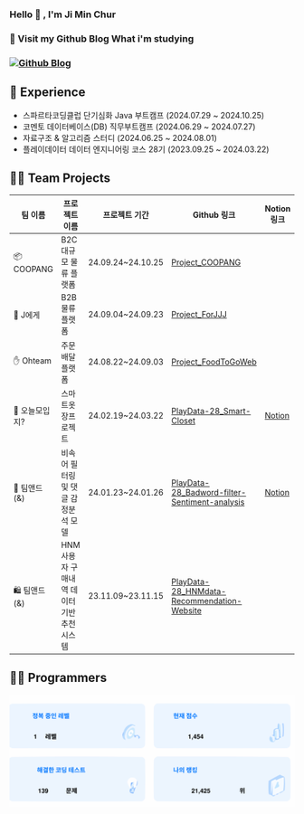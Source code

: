 ### Hello 👋 , I'm Ji Min Chur

### **🤖 Visit my Github Blog What i'm studying**

### [![Github Blog](https://img.shields.io/badge/Github_Blog-8B89CC?style=for-the-badge&logo=About.me&logoColor=white)](https://jiminchur.github.io/)

## 📕 Experience

* 스파르타코딩클럽 단기심화 Java 부트캠프 (2024.07.29 ~ 2024.10.25)
* 코멘토 데이터베이스(DB) 직무부트캠프 (2024.06.29 ~ 2024.07.27)
* 자료구조 & 알고리즘 스터디 (2024.06.25 ~ 2024.08.01)
* 플레이데이터 데이터 엔지니어링 코스 28기 (2023.09.25 ~ 2024.03.22)


## 👬🏻 Team Projects
|팀 이름|프로젝트 이름|프로젝트 기간|Github 링크|Notion 링크|
|---------|---------|---------|---------|---------|
|📦 COOPANG|B2C 대규모 물류 플랫폼|24.09.24~24.10.25|[Project_COOPANG](https://github.com/dev-wonny/coopang)||
|📄 J에게|B2B 물류 플랫폼|24.09.04~24.09.23|[Project_ForJJJ](https://github.com/ForJJJ/DeliverySystem)||
|✋ Ohteam|주문 배달 플랫폼|24.08.22~24.09.03|[Project_FoodToGoWeb](https://github.com/jiminchur/Project_FoodToGoWeb)||
|🚪 오늘모입지?|스마트옷장프로젝트|24.02.19~24.03.22|[PlayData-28_Smart-Closet](https://github.com/jiminchur/PlayData-28_Smart-Closet)|[Notion](https://mire-plastic-701.notion.site/bfc7f47b46834963bd43153fc36be358?pvs=4)|
|🤬 팀앤드(&)|비속어 필터링 및 댓글 감정분석 모델|24.01.23~24.01.26|[PlayData-28_Badword-filter-Sentiment-analysis](https://github.com/jiminchur/PlayData-28_Badword-filter-Sentiment-analysis)|[Notion](https://mire-plastic-701.notion.site/1dc226e8604448f9b38136f7ada75bba?pvs=4)|
|🛍️ 팀앤드(&)|HNM 사용자 구매내역 데이터 기반 추천시스템|23.11.09~23.11.15|[PlayData-28_HNMdata-Recommendation-Website](https://github.com/jiminchur/PlayData-28_HNMdata-Recommendation-Website)||

## 🧑‍🎓 Programmers
[![](https://github.com/jiminchur/github-programmers-rank/blob/master/lib/result.svg)](https://github.com/libtv/github-programmers-rank)



